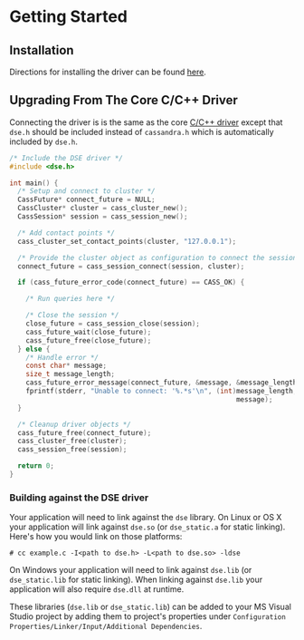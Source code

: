 # Getting Started

## Installation

Directions for installing the driver can be found [here](/installation).

## Upgrading From The Core C/C++ Driver

Connecting the driver is is the same as the core [C/C++ driver](http://datastax.github.io/cpp-driver/)
except that `dse.h` should be included instead of `cassandra.h` which is
automatically included by `dse.h`.

```c
/* Include the DSE driver */
#include <dse.h>

int main() {
  /* Setup and connect to cluster */
  CassFuture* connect_future = NULL;
  CassCluster* cluster = cass_cluster_new();
  CassSession* session = cass_session_new();

  /* Add contact points */
  cass_cluster_set_contact_points(cluster, "127.0.0.1");

  /* Provide the cluster object as configuration to connect the session */
  connect_future = cass_session_connect(session, cluster);

  if (cass_future_error_code(connect_future) == CASS_OK) {

    /* Run queries here */

    /* Close the session */
    close_future = cass_session_close(session);
    cass_future_wait(close_future);
    cass_future_free(close_future);
  } else {
    /* Handle error */
    const char* message;
    size_t message_length;
    cass_future_error_message(connect_future, &message, &message_length);
    fprintf(stderr, "Unable to connect: '%.*s'\n", (int)message_length,
                                                        message);
  }

  /* Cleanup driver objects */
  cass_future_free(connect_future);
  cass_cluster_free(cluster);
  cass_session_free(session);

  return 0;
}
```

### Building against the DSE driver

Your application will need to link against the `dse` library. On Linux or OS X
your application will link against `dse.so` (or `dse_static.a` for static
linking). Here's how you would link on those platforms:

```
# cc example.c -I<path to dse.h> -L<path to dse.so> -ldse
```

On Windows your application will need to link against `dse.lib` (or
`dse_static.lib` for static linking). When linking against `dse.lib` your
application will also require `dse.dll` at runtime.

These libraries (`dse.lib` or `dse_static.lib`) can be added to your MS Visual
Studio project by adding them to project's properties under `Configuration
Properties/Linker/Input/Additional Dependencies`.
